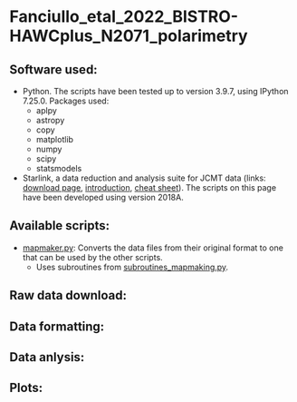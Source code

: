 # Fanciullo_etal_2022_BISTRO-HAWCplus_N2071_polarimetry

Software used:
--------------

* Python. The scripts have been tested up to version 3.9.7, using IPython 7.25.0. Packages used:
  * aplpy
  * astropy
  * copy
  * matplotlib
  * numpy
  * scipy
  * statsmodels
* Starlink, a data reduction and analysis suite for JCMT data (links: [download page](http://starlink.eao.hawaii.edu/starlink), [introduction](https://www.eaobservatory.org/jcmt/observing/getting-started/#Starlink_analysis_and_reduction_software), [cheat sheet](https://www.eaobservatory.org//jcmt/wp-content/uploads/sites/2/2016/04/StarlinkBeginner.pdf)). The scripts on this page have been developed using version 2018A.


Available scripts:
------------------

* [mapmaker.py](mapmaker.py): Converts the data files from their original format to one that can be used by the other scripts.
  * Uses subroutines from [subroutines_mapmaking.py](subroutines_mapmaking.py).


Raw data download:
------------------


Data formatting:
----------------


Data anlysis:
-------------


Plots:
------


